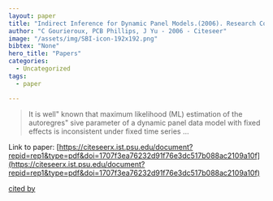 ```yaml
---
layout: paper
title: "Indirect Inference for Dynamic Panel Models.(2006). Research Collection School Of Economics"
author: "C Gourieroux, PCB Phillips, J Yu - 2006 - Citeseer"
image: "/assets/img/SBI-icon-192x192.png"
bibtex: "None"
hero_title: "Papers"
categories:
  - Uncategorized
tags:
  - paper

---
```

>It is well" known that maximum likelihood (ML) estimation of the autoregres" sive parameter of a dynamic panel data model with fixed effects is inconsistent under fixed time series …

Link to paper: [https://citeseerx.ist.psu.edu/document?repid=rep1&type=pdf&doi=1707f3ea76232d91f76e3dc517b088ac2109a10f](https://citeseerx.ist.psu.edu/document?repid=rep1&type=pdf&doi=1707f3ea76232d91f76e3dc517b088ac2109a10f)

[cited by](https://citeseerx.ist.psu.edu/document?repid=rep1&type=pdf&doi=1707f3ea76232d91f76e3dc517b088ac2109a10f)
